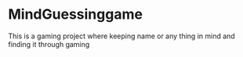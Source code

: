 # MindGuessinggame
This is a gaming project where keeping name or any thing in mind and finding it through gaming 

